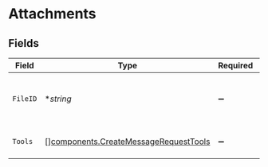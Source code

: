 # Attachments


## Fields

| Field                                                                                          | Type                                                                                           | Required                                                                                       | Description                                                                                    |
| ---------------------------------------------------------------------------------------------- | ---------------------------------------------------------------------------------------------- | ---------------------------------------------------------------------------------------------- | ---------------------------------------------------------------------------------------------- |
| `FileID`                                                                                       | **string*                                                                                      | :heavy_minus_sign:                                                                             | The ID of the file to attach to the message.                                                   |
| `Tools`                                                                                        | [][components.CreateMessageRequestTools](../../models/components/createmessagerequesttools.md) | :heavy_minus_sign:                                                                             | The tools to add this file to.                                                                 |